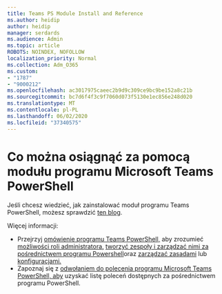 ```yaml
---
title: Teams PS Module Install and Reference
ms.author: heidip
author: heidip
manager: serdards
ms.audience: Admin
ms.topic: article
ROBOTS: NOINDEX, NOFOLLOW
localization_priority: Normal
ms.collection: Adm_O365
ms.custom:
- "1787"
- "9000212"
ms.openlocfilehash: ac3017975caeec2b9d9c309ce9bc9be152a8c21b
ms.sourcegitcommit: bc7d6f4f3c9f7060d073f5130e1ec856e248d020
ms.translationtype: MT
ms.contentlocale: pl-PL
ms.lasthandoff: 06/02/2020
ms.locfileid: "37340575"
---
```

# <a name="what-you-can-accomplish-with-microsoft-teams-powershell-module"></a>Co można osiągnąć za pomocą modułu programu Microsoft Teams PowerShell

Jeśli chcesz wiedzieć, jak zainstalować moduł programu Teams PowerShell, możesz sprawdzić [ten blog](https://blogs.technet.microsoft.com/skypehybridguy/2017/11/07/microsoft-teams-powershell-support/).

Więcej informacji:

- Przejrzyj [omówienie programu Teams PowerShell,](https://docs.microsoft.com/MicrosoftTeams/teams-powershell-overview) aby zrozumieć [możliwości roli administratora,](https://docs.microsoft.com/MicrosoftTeams/using-admin-roles) [tworzyć zespoły i zarządzać nimi za pośrednictwem programu Powershell](https://docs.microsoft.com/MicrosoftTeams/teams-powershell-overview#creating-and-managing-teams-via-powershell)oraz [zarządzać zasadami](https://docs.microsoft.com/MicrosoftTeams/teams-powershell-overview#managing-policies-via-powershell) lub [konfiguracjami.](https://docs.microsoft.com/MicrosoftTeams/teams-powershell-overview#managing-configurations-via-powershell) 
- Zapoznaj się z [odwołaniem do polecenia programu Microsoft Teams PowerShell, aby](https://docs.microsoft.com/powershell/module/teams/?view=teams-ps) uzyskać listę poleceń dostępnych za pośrednictwem programu PowerShell. 
